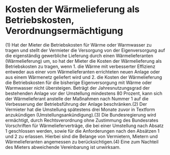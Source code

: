 # Kosten der Wärmelieferung als Betriebskosten, Verordnungsermächtigung

(1) Hat der Mieter die Betriebskosten für Wärme oder Warmwasser zu tragen und stellt der Vermieter die Versorgung von der Eigenversorgung auf die eigenständig gewerbliche Lieferung durch einen Wärmelieferanten (Wärmelieferung) um, so hat der Mieter die Kosten der Wärmelieferung als Betriebskosten zu tragen, wenn  1.
 die Wärme mit verbesserter Effizienz entweder aus einer vom Wärmelieferanten errichteten neuen Anlage oder aus einem Wärmenetz geliefert wird und
 2.
 die Kosten der Wärmelieferung die Betriebskosten für die bisherige Eigenversorgung mit Wärme oder Warmwasser nicht übersteigen.
Beträgt der Jahresnutzungsgrad der bestehenden Anlage vor der Umstellung mindestens 80 Prozent, kann sich der Wärmelieferant anstelle der Maßnahmen nach Nummer 1 auf die Verbesserung der Betriebsführung der Anlage beschränken.(2) Der Vermieter hat die Umstellung spätestens drei Monate zuvor in Textform anzukündigen (Umstellungsankündigung).(3) Die Bundesregierung wird ermächtigt, durch Rechtsverordnung ohne Zustimmung des Bundesrates Vorschriften für Wärmelieferverträge, die bei einer Umstellung nach Absatz 1 geschlossen werden, sowie für die Anforderungen nach den Absätzen 1 und 2 zu erlassen. Hierbei sind die Belange von Vermietern, Mietern und Wärmelieferanten angemessen zu berücksichtigen.(4) Eine zum Nachteil des Mieters abweichende Vereinbarung ist unwirksam. 

